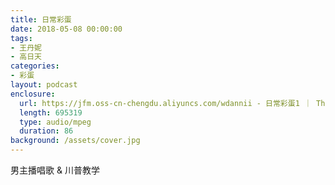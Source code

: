 ```yaml
---
title: 日常彩蛋
date: 2018-05-08 00:00:00
tags:
- 王丹妮
- 高日天
categories:
- 彩蛋
layout: podcast
enclosure:
  url: https://jfm.oss-cn-chengdu.aliyuncs.com/wdannii - 日常彩蛋1 ｜ The Jungle.mp3
  length: 695319
  type: audio/mpeg
  duration: 86
background: /assets/cover.jpg
---
```

男主播唱歌 & 川普教学
